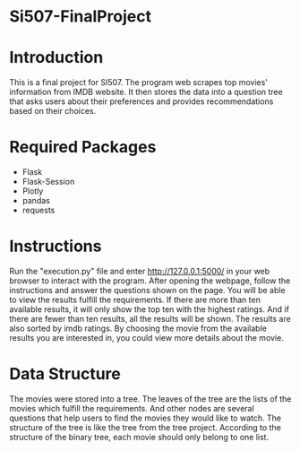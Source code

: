 # Si507-FinalProject
# Introduction
This is a final project for SI507. The program web scrapes top movies' information from IMDB website. It then stores the data into a question tree that asks users about their preferences and provides recommendations based on their choices. 

# Required Packages
- Flask
- Flask-Session
- Plotly
- pandas
- requests

# Instructions
Run the "execution.py" file and enter http://127.0.0.1:5000/ in your web browser to interact with the program. After opening the webpage, follow the instructions and answer the questions shown on the page. You will be able to view the results fulfill the requirements. If there are more than ten available results, it will only show the top ten with the highest ratings. And if there are fewer than ten results, all the results will be shown. The results are also sorted by imdb ratings. By choosing the movie from the available results you are interested in, you could view more details about the movie. 

# Data Structure
The movies were stored into a tree. The leaves of the tree are the lists of the movies which fulfill the requirements. And other nodes are several questions that help users to find the movies they would like to watch. The structure of the tree is like the tree from the tree project. According to the structure of the binary tree, each movie should only belong to one list.